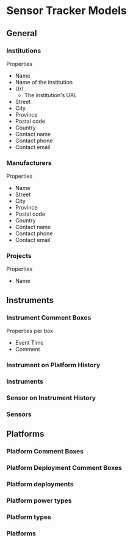 # Sensor Tracker Models

## General

### Institutions
Properties
- Name
- Name of the institution
- Url
  - The institution's URL
- Street
- City
- Province
- Postal code
- Country
- Contact name
- Contact phone
- Contact email

### Manufacturers
Properties
- Name
- Street
- City
- Province
- Postal code
- Country
- Contact name
- Contact phone
- Contact email

### Projects
Properties
- Name

## Instruments

### Instrument Comment Boxes
Properties per box
- Event Time
- Comment

### Instrument on Platform History
 
### Instruments	

### Sensor on Instrument History	

### Sensors	

## Platforms

### Platform Comment Boxes	

### Platform Deployment Comment Boxes	

### Platform deployments	

### Platform power types	

### Platform types	

### Platforms


